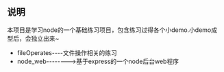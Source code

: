 ## 说明
本项目是学习node的一个基础练习项目，包含练习过得各个小demo.小demo成型后，会独立出来~

* fileOperates----文件操作相关的练习
* node_web-------->基于express的一个node后台web程序